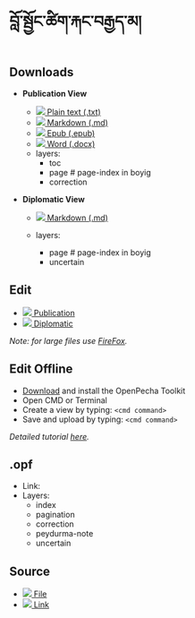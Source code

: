 # བློ་སྦྱོང་ཚིག་རྐང་བརྒྱད་མ།
  
## Downloads

- **Publication View**
    - [![](https://img.icons8.com/fluent/24/000000/txt.png) Plain text (.txt)](https://github.com/OpenPecha/P000780/releases/download/v02/blo_sbyong_tshig_rkang_brgyad_ma-v001.txt)
    - [![](https://img.icons8.com/fluent/24/000000/markdown.png) Markdown (.md)](link)
    - [![](https://img.icons8.com/fluent/24/000000/epub.png) Epub (.epub)](link)
    - [![](https://img.icons8.com/fluent/24/000000/microsoft-word-2019.png) Word (.docx)](link)
    - layers:
        - toc
        - page # page-index in boyig
        - correction

- **Diplomatic View**
    - [![](https://img.icons8.com/fluent/24/000000/markdown.png) Markdown (.md)](link)

    - layers:
        - page # page-index in boyig
        - uncertain

## Edit

- [![](https://img.icons8.com/fluent/24/000000/edit.png) Publication](http://prose.io/#OpenPecha/P000780/)
- [![](https://img.icons8.com/fluent/24/000000/edit.png) Diplomatic](http://prose.io/#OpenPecha/P000780/tree/diplomatic)


_Note: for large files use [FireFox](https://www.mozilla.org/)._

## Edit Offline

- [Download](link) and install the OpenPecha Toolkit
- Open CMD or Terminal
- Create a view by typing: `<cmd command>`
- Save and upload by typing: `<cmd command>`

_Detailed tutorial [here](link)._


## .opf
- Link: 
- Layers:
  - index
  - pagination
  - correction
  - peydurma-note
  - uncertain

## Source 
- [![](https://img.icons8.com/fluent/24/000000/download.png) File](https://github.com/OpenPecha/P000780/releases/download/v01/blo_sbyong_tshig_rkang_brgyad_ma.html) 
- [![](https://img.icons8.com/fluent/24/000000/link.png) Link](https://bo.wikipedia.org/wiki/%E0%BD%96%E0%BE%B3%E0%BD%BC%E0%BC%8B%E0%BD%A6%E0%BE%A6%E0%BE%B1%E0%BD%BC%E0%BD%84%E0%BC%8B%E0%BD%9A%E0%BD%B2%E0%BD%82%E0%BC%8B%E0%BD%A2%E0%BE%90%E0%BD%84%E0%BC%8B%E0%BD%96%E0%BD%A2%E0%BE%92%E0%BE%B1%E0%BD%91%E0%BC%8B%E0%BD%98%E0%BC%8B)

